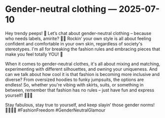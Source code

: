 # Gender-neutral clothing — 2025-07-10

Hey trendy peeps! 🌈 Let’s chat about gender-neutral clothing – because who needs labels, amirite? 🙌🏽 Rockin’ your own style is all about feeling confident and comfortable in your own skin, regardless of society's stereotypes. I'm all for breaking the fashion rules and embracing pieces that make you feel totally YOU! 🌟

When it comes to gender-neutral clothes, it's all about mixing and matching, experimenting with different silhouettes, and owning your uniqueness. And can we talk about how cool it is that fashion is becoming more inclusive and diverse? From oversized hoodies to funky jumpsuits, the options are endless! So, whether you're vibing with skirts, suits, or something in between, remember that fashion has no rules – just have fun and express yourself! 💃🏽💫

Stay fabulous, stay true to yourself, and keep slayin’ those gender norms! 💁🏽‍♀️💥 #FashionFreedom #GenderNeutralGlamour